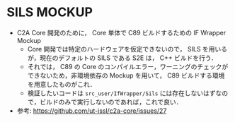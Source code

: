 # SILS MOCKUP
- C2A Core 開発のために， Core 単体で C89 ビルドするための IF Wrapper Mockup
    - Core 開発では特定のハードウェアを仮定できないので， SILS を用いるが，現在のデフォルトの SILS である S2E は， C++ ビルドを行う．
    - それでは， C89 の Core のコンパイルエラー，ワーニングのチェックができないため，非環境依存の Mockup を用いて， C89 ビルドする環境を用意したものがこれ．
    - 検証したいコードは `src_user/IfWrapper/Sils` には存在しないはずなので，ビルドのみで実行しないのであれば，これで良い．
- 参考: https://github.com/ut-issl/c2a-core/issues/27
